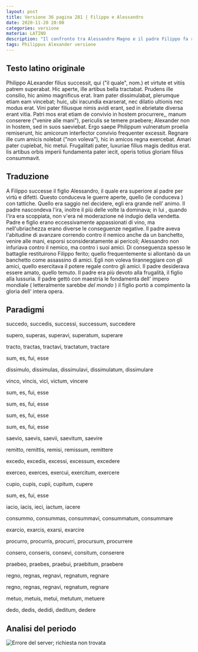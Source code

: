 ```yaml
---
layout: post
title: Versione 36 pagina 281 | Filippo e Alessandro
date: 2020-11-20 20:00
categories: versione
materia: LATINO
description: "Il confronto tra Alessandro Magno e il padre Filippo fa risaltare l' eccezionalità del primo, sia nelle virtù, sia nei difetti"
tags: Philippus Alexander versione
---
```

## Testo latino originale

Philippo ALexander filius successit, qui ("il quale", nom.) et virtute et vitiis patrem superabat. Hic aperte, ille artibus bella tractabat. Prudens ille consilio, hic animo magnificus erat. Iram pater dissimulabat, plerumque etiam eam vincebat; huic, ubi iracundia exarserat, nec dilatio ultionis nec modus erat. Vini pater filiusque nimis avidi erant, sed in ebrietate diversa erant vitia. Patri mos erat etiam de convivio in hostem procurrere,, manum conserere ("venire alle mani"), periculis se temere praebere; Alexander non in hostem, sed in suos saeviebat. Ergo saepe Philippum vulneratum proelia remiserunt, hic amicorum interfector convivio frequenter excessit. Regnare ille cum amicis nolebat ("non voleva"), hic in amicos regna exercebat. Amari pater cupiebat, hic metui. Frugalitati pater, luxuriae filius magis deditus erat. Iis artibus orbis imperii fundamenta pater iecit, operis totius gloriam filius consummavit.

## Traduzione

A Filippo successe il figlio Alessandro, il quale era superiore al padre per virtù e difetti. Questo conduceva le guerre aperte, quello (le conduceva ) con tattiche. Quello era saggio nel decidere, egli era grande nell' animo. Il padre nascondeva l'ira, inoltre il più delle volte la dominava;  in lui , quando l'ira era scoppiata, non v'era né moderazione né indugio della vendetta. Padre e figlio erano eccessivamente appassionati di vino, ma nell'ubriachezza erano diverse le conseguenze negative. Il padre aveva l'abitudine di avanzare correndo contro il nemico anche da un banchetto, venire alle mani, esporsi sconsideratamente ai pericoli; Alessandro non infuriava contro il nemico, ma contro i suoi amici. Di conseguenza spesso le battaglie restituirono Filippo ferito; quello frequentemente si allontanò da un banchetto come assassino di amici. Egli non voleva tiranneggiare con gli amici, quello esercitava il potere regale contro gli amici. Il padre desiderava essere amato, quello temuto. Il padre era più devoto alla frugalità, il figlio alla lussuria. Il padre gettò con maestria le fondamenta dell' impero mondiale ( letteralmente sarebbe _del mondo_ ) il figlio portò a compimento la gloria dell' intera opera.

## Paradigmi

succedo, succedis, successi, successum, succedere

supero, superas, superavi, superatum, superare

tracto, tractas, tractavi, tractatum, tractare

sum, es, fui, esse

dissimulo, dissimulas, dissimulavi, dissimulatum, dissimulare

vinco, vincis, vici, victum, vincere

sum, es, fui, esse

sum, es, fui, esse

sum, es, fui, esse

sum, es, fui, esse

saevio, saevis, saevii, saevitum, saevire

remitto, remittis, remisi, remissum, remittere

excedo, excedis, excessi, excessum, excedere

exerceo, exerces, exercui, exercitum, exercere

cupio, cupis, cupii, cupitum, cupere

sum, es, fui, esse

iacio, iacis, ieci, iactum, iacere

consummo, consummas, consummavi, consummatum, consummare

exarcio, exarcis, exarsi, exarcire

procurro, procurris, procurri, procursum, procurrere

consero, conseris, consevi, consitum, conserere

praebeo, praebes, praebui, praebitum, praebere

regno, regnas, regnavi, regnatum, regnare

regno, regnas, regnavi, regnatum, regnare

metuo, metuis, metui, metutum, metuere

dedo, dedis, dedidi, deditum, dedere

## Analisi del periodo

![Errore del server; richiesta non trovata](https://definicion.de/wp-content/uploads/2009/02/error.jpg)
